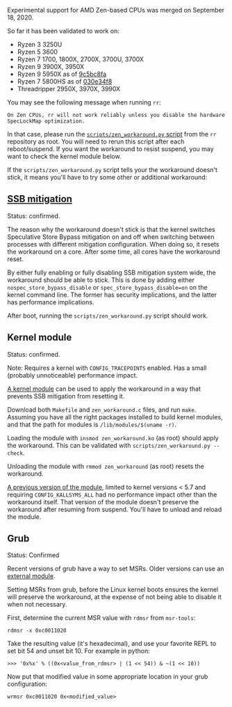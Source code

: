 Experimental support for AMD Zen-based CPUs was merged on September 18, 2020.

So far it has been validated to work on:
- Ryzen 3 3250U
- Ryzen 5 3600
- Ryzen 7 1700, 1800X, 2700X, 3700U, 3700X
- Ryzen 9 3900X, 3950X
- Ryzen 9 5950X as of [9c5bc8fa](https://github.com/rr-debugger/rr/commit/9c5bc8fa5ee1deb9a4be65d79105a867e9930ece)
- Ryzen 7 5800HS as of [030e34f8](https://github.com/rr-debugger/rr/commit/030e34f8f78ac32517552644e17ce2eb8cb42e20)
- Threadripper 2950X, 3970X, 3990X

You may see the following message when running `rr`:
```
On Zen CPUs, rr will not work reliably unless you disable the hardware SpecLockMap optimization.
```

In that case, please run the [`scripts/zen_workaround.py` script](https://github.com/mozilla/rr/blob/master/scripts/zen_workaround.py) from the `rr` repository as root. You will need to rerun this script after each reboot/suspend. If you want the workaround to resist suspend, you may want to check the kernel module below.

If the `scripts/zen_workaround.py` script tells your the workaround doesn't stick, it means you'll have to try some other or additional workaround:

## [SSB mitigation](https://en.wikipedia.org/wiki/Speculative_Store_Bypass)

Status: confirmed.

The reason why the workaround doesn't stick is that the kernel switches Speculative Store Bypass mitigation on and off when switching between processes with different mitigation configuration. When doing so, it resets the workaround on a core. After some time, all cores have the workaround reset.

By either fully enabling or fully disabling SSB mitigation system wide, the workaround should be able to stick. This is done by adding either `nospec_store_bypass_disable` or `spec_store_bypass_disable=on` on the kernel command line. The former has security implications, and the latter has performance implications.

After boot, running the `scripts/zen_workaround.py` script should work.

## Kernel module

Status: confirmed.

Note: Requires a kernel with `CONFIG_TRACEPOINTS` enabled. Has a small (probably unnoticeable) performance impact.

[A kernel module](https://gist.github.com/glandium/01d54cefdb70561b5f6675e08f2990f2) can be used to apply the workaround in a way that prevents SSB mitigation from resetting it.

Download both `Makefile` and `zen_workaround.c` files, and run `make`. Assuming you have all the right packages installed to build kernel modules, and that the path for modules is `/lib/modules/$(uname -r)`.

Loading the module with `insmod zen_workaround.ko` (as root) should apply the workaround. This can be validated with `scripts/zen_workaround.py --check`.

Unloading the module with `rmmod zen_workaround` (as root) resets the workaround.

[A previous version of the module](https://gist.github.com/glandium/01d54cefdb70561b5f6675e08f2990f2/6147e24ad62ba3b3023eabb6aedfd0bd592839da), limited to kernel versions < 5.7 and requiring `CONFIG_KALLSYMS_ALL` had no performance impact other than the workaround itself. That version of the module doesn't preserve the workaround after resuming from suspend. You'll have to unload and reload the module.

## Grub

Status: Confirmed

Recent versions of grub have a way to set MSRs. Older versions can use an [external module](https://github.com/jesusdf/grub-msr).

Setting MSRs from grub, before the Linux kernel boots ensures the kernel will preserve the workaround, at the expense of not being able to disable it when not necessary.

First, determine the current MSR value with `rdmsr` from `msr-tools`:
```
rdmsr -x 0xc0011020
```

Take the resulting value (it's hexadecimal), and use your favorite REPL to set bit 54 and unset bit 10. For example in python:
```
>>> '0x%x' % ((0x<value_from_rdmsr> | (1 << 54)) & ~(1 << 10))
```

Now put that modified value in some appropriate location in your grub configuration:
```
wrmsr 0xc0011020 0x<modified_value>
```